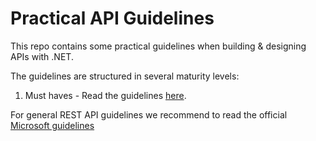 # Practical API Guidelines
This repo contains some practical guidelines when building & designing APIs with .NET.

The guidelines are structured in several maturity levels:
1. Must haves - Read the guidelines [here](maturity-level-one/README.md).

For general REST API guidelines we recommend to read the official [Microsoft guidelines](https://github.com/Microsoft/api-guidelines)